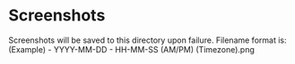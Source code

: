 Screenshots
===

Screenshots will be saved to this directory upon failure.  Filename format is:
  (Example) - YYYY-MM-DD - HH-MM-SS (AM/PM) (Timezone).png
